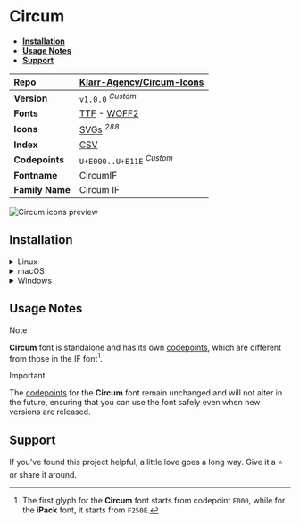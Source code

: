 # Circum

- [**Installation**](#installation)
- [**Usage Notes**](#usage-notes)
- [**Support**](#support)

| Repo            | [Klarr-Agency/Circum-Icons](https://github.com/Klarr-Agency/Circum-Icons)                                                                                                   |
| :-------------- | :-------------------------------------------------------------------------------------------------------------------------------------------------------------------------- |
| **Version**     | `v1.0.0` <sup>_Custom_</sup>                                                                                                                                                |
| **Fonts**       | [TTF](https://raw.githubusercontent.com/iconicFonts/if/main/fonts/TTF/Circum.ttf) - [WOFF2](https://raw.githubusercontent.com/iconicFonts/if/main/fonts/WOFF2/Circum.woff2) |
| **Icons**       | [SVGs](https://github.com/iconicFonts/if/tree/main/packs/Circum/svgs) <sup>_288_</sup>                                                                                      |
| **Index**       | [CSV](https://github.com/iconicFonts/if/blob/main/indices/Circum.csv)                                                                                                       |
| **Codepoints**  | `U+E000..U+E11E` <sup>_Custom_</sup>                                                                                                                                        |
| **Fontname**    | CircumIF                                                                                                                                                                    |
| **Family Name** | Circum IF                                                                                                                                                                   |

<picture>
  <source media="(prefers-color-scheme: dark)" srcset="https://raw.githubusercontent.com/iconicFonts/if/main/imgs/Circum_dark.png">
  <img alt="Circum icons preview" src="https://raw.githubusercontent.com/iconicFonts/if/main/imgs/Circum_light.png">
</picture>

## Installation

<details>

<summary>Linux</summary>

```sh
curl -o ~/.local/share/fonts/Circum.ttf https://raw.githubusercontent.com/iconicFonts/if/main/fonts/TTF/Circum.ttf
```

Refresh font cache:

```sh
fc-cache -f ~/.local/share/fonts
```

</details>

<details>

<summary>macOS</summary>

```sh
curl -o ~/Library/Fonts/Circum.ttf https://raw.githubusercontent.com/iconicFonts/if/main/fonts/TTF/Circum.ttf
```

</details>

<details>

<summary>Windows</summary>

```sh
curl -o C:\Windows\Fonts\Circum.ttf https://raw.githubusercontent.com/iconicFonts/if/main/fonts/TTF/Circum.ttf
```

</details>

## Usage Notes

> [!NOTE]  
> **Circum** font is standalone and has its own [codepoints](https://github.com/iconicFonts/if/blob/main/indices/Circum.csv), which are different from those in the [IF](https://github.com/iconicFonts/if/blob/main/indices/if.csv) font[^1].

> [!IMPORTANT]
> The [codepoints](https://github.com/iconicFonts/if/blob/main/indices/Circum.csv) for the **Circum** font remain unchanged and will not alter in the future, ensuring that you can use the font safely even when new versions are released.

## Support

If you've found this project helpful, a little love goes a long way. Give it a :star: or share it around.

[^1]: The first glyph for the **Circum** font starts from codepoint `E000`, while for the **iPack** font, it starts from `F250E`.
